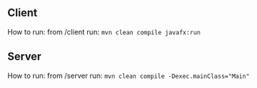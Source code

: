 ## Client

How to run: from /client run: `mvn clean compile javafx:run`

## Server
How to run: from /server run: `mvn clean compile -Dexec.mainClass="Main"`
